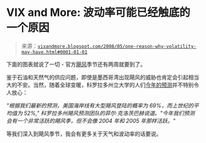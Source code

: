 <!--yml

分类：未分类

日期：2024-05-18 18:36:13

-->

# VIX and More: 波动率可能已经触底的一个原因

> 来源：[`vixandmore.blogspot.com/2008/05/one-reason-why-volatility-may-have.html#0001-01-01`](http://vixandmore.blogspot.com/2008/05/one-reason-why-volatility-may-have.html#0001-01-01)

下面的图表就说了一切 - 官方[飓风](http://vixandmore.blogspot.com/search/label/hurricanes)季节还有两周就要到了。

鉴于石油和天然气的供应问题，即使是墨西哥湾出现飓风的威胁也肯定会引起相当大的不安。当然，随着全球变暖，科罗拉多州立大学的人们[今年的预测](http://www.sciencedaily.com/releases/2008/04/080409133718.htm)并不特别令人放心：

*"根据我们最新的预测，美国海岸线有大型飓风登陆的概率为 69%，而上世纪的平均值为 52%," 科罗拉多州飓风预测团队的菲尔·克洛茨巴赫说道。"今年我们预测会有一个非常活跃的飓风季，但不会像 2004 年和 2005 年那样活跃。"*

等我们深入到飓风季节，我会有更多关于天气和波动率的话要说。
